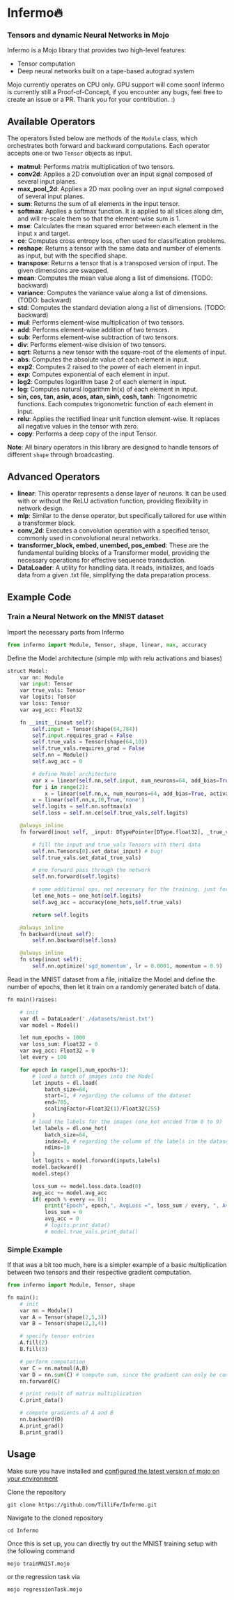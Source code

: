 # Infermo🔥

### Tensors and dynamic Neural Networks in Mojo

Infermo is a Mojo library that provides two high-level features:
- Tensor computation
- Deep neural networks built on a tape-based autograd system

Mojo currently operates on CPU only. GPU support will come soon! Infermo is currently still a Proof-of-Concept, if you encounter any bugs, feel free to create an issue or a PR. Thank you for your contribution. :)

## Available Operators
The operators listed below are methods of the `Module` class, which orchestrates both forward and backward computations. Each operator accepts one or two `Tensor` objects as input.

- **matmul**: Performs matrix multiplication of two tensors.
- **conv2d**: Applies a 2D convolution over an input signal composed of several input planes.
- **max_pool_2d**: Applies a 2D max pooling over an input signal composed of several input planes.
- **sum**: Returns the sum of all elements in the input tensor.
- **softmax**: Applies a softmax function. It is applied to all slices along dim, and will re-scale them so that the element-wise sum is 1.
- **mse**: Calculates the mean squared error between each element in the input x and target.
- **ce**: Computes cross entropy loss, often used for classification problems.
- **reshape**: Returns a tensor with the same data and number of elements as input, but with the specified shape.
- **transpose**: Returns a tensor that is a transposed version of input. The given dimensions are swapped.
- **mean**: Computes the mean value along a list of dimensions. (TODO: backward)
- **variance**: Computes the variance value along a list of dimensions. (TODO: backward)
- **std**: Computes the standard deviation along a list of dimensions. (TODO: backward)
- **mul**: Performs element-wise multiplication of two tensors.
- **add**: Performs element-wise addition of two tensors.
- **sub**: Performs element-wise subtraction of two tensors.
- **div**: Performs element-wise division of two tensors.
- **sqrt**: Returns a new tensor with the square-root of the elements of input.
- **abs**: Computes the absolute value of each element in input.
- **exp2**: Computes 2 raised to the power of each element in input.
- **exp**: Computes exponential of each element in input.
- **log2**: Computes logarithm base 2 of each element in input.
- **log**: Computes natural logarithm ln(x) of each element in input.
- **sin, cos, tan, asin, acos, atan, sinh, cosh, tanh**: Trigonometric functions. Each computes trigonometric function of each element in input.
- **relu**: Applies the rectified linear unit function element-wise. It replaces all negative values in the tensor with zero.
- **copy**: Performs a deep copy of the input Tensor.

**Note**: All binary operators in this library are designed to handle tensors of different `shape` through broadcasting.

## Advanced Operators

- **linear**: This operator represents a dense layer of neurons. It can be used with or without the ReLU activation function, providing flexibility in network design.
- **mlp**: Similar to the dense operator, but specifically tailored for use within a transformer block.
- **conv_2d**: Executes a convolution operation with a specified tensor, commonly used in convolutional neural networks.
- **transformer_block, embed, unembed, pos_embed**: These are the fundamental building blocks of a Transformer model, providing the necessary operations for effective sequence transduction.
- **DataLoader**: A utility for handling data. It reads, initializes, and loads data from a given .txt file, simplifying the data preparation process.


## Example Code

### Train a Neural Network on the **MNIST** dataset

Import the necessary parts from Infermo

```python
from infermo import Module, Tensor, shape, linear, max, accuracy
```

Define the Model architecture (simple mlp with relu activations and biases)

```python
struct Model:
    var nn: Module
    var input: Tensor
    var true_vals: Tensor
    var logits: Tensor
    var loss: Tensor
    var avg_acc: Float32

    fn __init__(inout self):
        self.input = Tensor(shape(64,784))
        self.input.requires_grad = False
        self.true_vals = Tensor(shape(64,10))
        self.true_vals.requires_grad = False
        self.nn = Module()
        self.avg_acc = 0

        # define Model architecture
        var x = linear(self.nn,self.input, num_neurons=64, add_bias=True, activation='relu')
        for i in range(2):
            x = linear(self.nn,x, num_neurons=64, add_bias=True, activation='relu')
        x = linear(self.nn,x,10,True,'none')
        self.logits = self.nn.softmax(x)
        self.loss = self.nn.ce(self.true_vals,self.logits)

    @always_inline
    fn forward(inout self, _input: DTypePointer[DType.float32], _true_vals: DTypePointer[DType.float32]) -> Tensor:

        # fill the input and true_vals Tensors with theri data
        self.nn.Tensors[0].set_data(_input) # bug!
        self.true_vals.set_data(_true_vals)

        # one forward pass through the network
        self.nn.forward(self.logits)

        # some additional ops, not necessary for the training, just for showing the accuracy
        let one_hots = one_hot(self.logits)
        self.avg_acc = accuracy(one_hots,self.true_vals)

        return self.logits

    @always_inline
    fn backward(inout self):
        self.nn.backward(self.loss)

    @always_inline
    fn step(inout self):
        self.nn.optimize('sgd_momentum', lr = 0.0001, momentum = 0.9)
```

Read in the MNIST dataset from a file, initialize the Model and define the number of epochs, then let it train on a randomly generated batch of data.

```python
fn main()raises:

    # init
    var dl = DataLoader('./datasets/mnist.txt')
    var model = Model()

    let num_epochs = 1000
    var loss_sum: Float32 = 0
    var avg_acc: Float32 = 0
    let every = 100

    for epoch in range(1,num_epochs+1):
        # load a batch of images into the Model
        let inputs = dl.load(
            batch_size=64,
            start=1, # regarding the columns of the dataset
            end=785,
            scalingFactor=Float32(1)/Float32(255)
        )
        # load the labels for the images (one_hot encded from 0 to 9)
        let labels = dl.one_hot(
            batch_size=64,
            index=0, # regarding the columm of the labels in the dataset
            ndims=10
        )
        let logits = model.forward(inputs,labels)
        model.backward()
        model.step()

        loss_sum += model.loss.data.load(0)
        avg_acc += model.avg_acc
        if( epoch % every == 0):
            print("Epoch", epoch,", AvgLoss =", loss_sum / every, ", AvgAccuracy =", avg_acc / every)
            loss_sum = 0
            avg_acc = 0
            # logits.print_data()
            # model.true_vals.print_data()
```

### Simple Example

If that was a bit too much, here is a simpler example of a basic multiplication between two tensors and their respective gradient computation.

```python
from infermo import Module, Tensor, shape

fn main():
    # init
    var nn = Module()
    var A = Tensor(shape(2,5,3))
    var B = Tensor(shape(2,3,4))

    # specify tensor entries
    A.fill(2)
    B.fill(3)

    # perform computation
    var C = nn.matmul(A,B)
    var D = nn.sum(C) # compute sum, since the gradient can only be computed of a scalar value
    nn.forward(C)

    # print result of matrix multiplication
    C.print_data()

    # compute gradients of A and B
    nn.backward(D)
    A.print_grad()
    B.print_grad()
```


## Usage

Make sure you have installed and [configured the latest version of mojo on your environment](https://docs.modular.com/mojo/manual/get-started/index.html)


Clone the repository

```
git clone https://github.com/TilliFe/Infermo.git
```

Navigate to the cloned repository

```
cd Infermo
```

Once this is set up, you can directly try out the MNIST training setup with the following command

```
mojo trainMNIST.mojo
```

or the regression task via

```
mojo regressionTask.mojo
```
